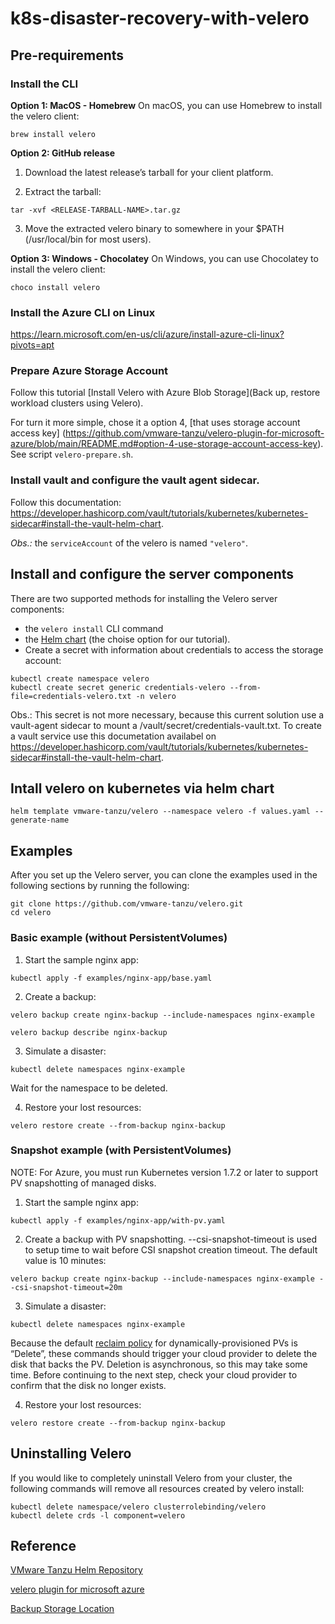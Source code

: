 # k8s-disaster-recovery-with-velero

## Pre-requirements
### Install the CLI

**Option 1: MacOS - Homebrew**
On macOS, you can use Homebrew to install the velero client:

```
brew install velero
```

**Option 2: GitHub release**
1. Download the latest release’s tarball for your client platform.

2. Extract the tarball:
```
tar -xvf <RELEASE-TARBALL-NAME>.tar.gz
```
3. Move the extracted velero binary to somewhere in your $PATH (/usr/local/bin for most users).

**Option 3: Windows - Chocolatey**
On Windows, you can use Chocolatey to install the velero client:

```
choco install velero
```

### Install the Azure CLI on Linux

https://learn.microsoft.com/en-us/cli/azure/install-azure-cli-linux?pivots=apt

### Prepare Azure Storage Account

Follow this tutorial [Install Velero with Azure Blob Storage](Back up, restore workload clusters using Velero).

For turn it more simple, chose it a option 4, [that uses storage account access key] (https://github.com/vmware-tanzu/velero-plugin-for-microsoft-azure/blob/main/README.md#option-4-use-storage-account-access-key). See script `velero-prepare.sh`.

### Install vault and configure the vault agent sidecar.

Follow this documentation: https://developer.hashicorp.com/vault/tutorials/kubernetes/kubernetes-sidecar#install-the-vault-helm-chart.

*Obs.:* the `serviceAccount` of the velero is named `"velero"`.

## Install and configure the server components
There are two supported methods for installing the Velero server components:

- the `velero install` CLI command
- the [Helm chart](https://vmware-tanzu.github.io/helm-charts/) (the choise option for our tutorial).
- Create a secret with information about credentials to access the storage account:
```
kubectl create namespace velero
kubectl create secret generic credentials-velero --from-file=credentials-velero.txt -n velero
```
Obs.: This secret is not more necessary, because this current solution use a vault-agent sidecar to mount a /vault/secret/credentials-vault.txt. To create a vault service use this documetation availabel on https://developer.hashicorp.com/vault/tutorials/kubernetes/kubernetes-sidecar#install-the-vault-helm-chart.

## Intall velero on kubernetes via helm chart
```
helm template vmware-tanzu/velero --namespace velero -f values.yaml --generate-name

```


## Examples

After you set up the Velero server, you can clone the examples used in the following sections by running the following:

```
git clone https://github.com/vmware-tanzu/velero.git
cd velero
```

### Basic example (without PersistentVolumes)

1. Start the sample nginx app:

```
kubectl apply -f examples/nginx-app/base.yaml
```
2. Create a backup:

```
velero backup create nginx-backup --include-namespaces nginx-example

velero backup describe nginx-backup

```

3. Simulate a disaster:
```
kubectl delete namespaces nginx-example
```
Wait for the namespace to be deleted.

4. Restore your lost resources:

```
velero restore create --from-backup nginx-backup
```

### Snapshot example (with PersistentVolumes)
NOTE: For Azure, you must run Kubernetes version 1.7.2 or later to support PV snapshotting of managed disks.

1. Start the sample nginx app:
```
kubectl apply -f examples/nginx-app/with-pv.yaml
```

2. Create a backup with PV snapshotting. --csi-snapshot-timeout is used to setup time to wait before CSI snapshot creation timeout. The default value is 10 minutes:

```
velero backup create nginx-backup --include-namespaces nginx-example --csi-snapshot-timeout=20m
```

3. Simulate a disaster:
```
kubectl delete namespaces nginx-example
```
Because the default [reclaim policy](https://kubernetes.io/docs/concepts/storage/persistent-volumes/#reclaiming) for dynamically-provisioned PVs is “Delete”, these commands should trigger your cloud provider to delete the disk that backs the PV. Deletion is asynchronous, so this may take some time. Before continuing to the next step, check your cloud provider to confirm that the disk no longer exists.

4. Restore your lost resources:
```
velero restore create --from-backup nginx-backup
```

## Uninstalling Velero

If you would like to completely uninstall Velero from your cluster, the following commands will remove all resources created by velero install:

```
kubectl delete namespace/velero clusterrolebinding/velero
kubectl delete crds -l component=velero
```

## Reference

[VMware Tanzu Helm Repository](https://vmware-tanzu.github.io/helm-charts/)

[velero plugin for microsoft azure](https://github.com/vmware-tanzu/velero-plugin-for-microsoft-azure/blob/main/README.md)

[Backup Storage Location](https://github.com/vmware-tanzu/velero-plugin-for-microsoft-azure/blob/main/backupstoragelocation.md)
